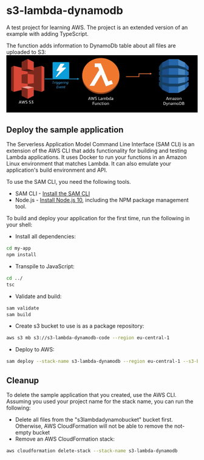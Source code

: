 # s3-lambda-dynamodb

A test project for learning AWS. The project is an extended version of an example with adding TypeScript.

The function adds information to DynamoDb table about all files are uploaded to S3:
![Event Flow](https://github.com/ArkadiyShuvaev/s3-lambda-dynamodb-typescript/blob/master/s3-lambda-dynamodb.png)

## Deploy the sample application

The Serverless Application Model Command Line Interface (SAM CLI) is an extension of the AWS CLI that adds functionality for building and testing Lambda applications. It uses Docker to run your functions in an Amazon Linux environment that matches Lambda. It can also emulate your application's build environment and API.

To use the SAM CLI, you need the following tools.

* SAM CLI - [Install the SAM CLI](https://docs.aws.amazon.com/serverless-application-model/latest/developerguide/serverless-sam-cli-install.html)
* Node.js - [Install Node.js 10](https://nodejs.org/en/), including the NPM package management tool.

To build and deploy your application for the first time, run the following in your shell:

* Install all dependencies:
```bash
cd my-app
npm install
```
* Transpile to JavaScript:
```bash
cd ../
tsc
```
* Validate and build:
```bash
sam validate
sam build
```
* Create s3 bucket to use is as a package repository:
```bash
aws s3 mb s3://s3-lambda-dynamodb-code --region eu-central-1
```
* Deploy to AWS:
```bash
sam deploy --stack-name s3-lambda-dynamodb --region eu-central-1 --s3-bucket s3-lambda-dynamodb-code --capabilities CAPABILITY_IAM
```

## Cleanup
To delete the sample application that you created, use the AWS CLI. Assuming you used your project name for the stack name, you can run the following:

* Delete all files from the "s3lambdadynamobucket" bucket first. Otherwise, AWS CloudFormation will not be able to remove the not-empty bucket
* Remove an AWS CloudFormation stack:
```bash
aws cloudformation delete-stack --stack-name s3-lambda-dynamodb
```
